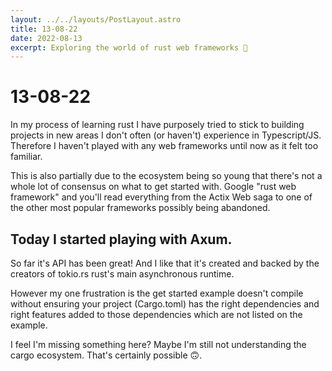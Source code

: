 ```yaml
---
layout: ../../layouts/PostLayout.astro
title: 13-08-22
date: 2022-08-13
excerpt: Exploring the world of rust web frameworks 🦀
---
```


# 13-08-22

In my process of learning rust I have purposely tried to stick to building projects in new areas I don't often (or haven't) experience in Typescript/JS. Therefore I haven't played with any web frameworks until now as it felt too familiar.

This is also partially due to the ecosystem being so young that there's not a whole lot of consensus on what to get started with. Google "rust web framework" and you'll read everything from the Actix Web saga to one of the other most popular frameworks possibly being abandoned.

## Today I started playing with Axum. 

So far it's API has been great! And I like that it's created and backed by the creators of tokio.rs rust's main asynchronous runtime. 

However my one frustration is the get started example doesn't compile without ensuring your project (Cargo.toml) has the right dependencies and right features added to those dependencies which are not listed on the example. 

I feel I'm missing something here? Maybe I'm still not understanding the cargo ecosystem. That's certainly possible 🙃.